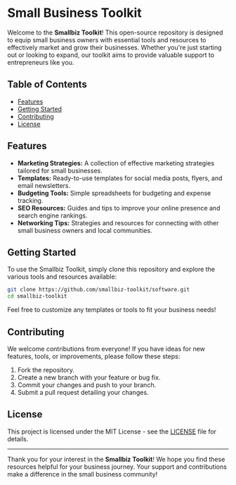 # Small Business Toolkit

Welcome to the **Smallbiz Toolkit**! This open-source repository is designed to equip small business owners with essential tools and resources to effectively market and grow their businesses. Whether you're just starting out or looking to expand, our toolkit aims to provide valuable support to entrepreneurs like you.

## Table of Contents

- [Features](#features)
- [Getting Started](#getting-started)
- [Contributing](#contributing)
- [License](#license)

## Features

- **Marketing Strategies:** A collection of effective marketing strategies tailored for small businesses.
- **Templates:** Ready-to-use templates for social media posts, flyers, and email newsletters.
- **Budgeting Tools:** Simple spreadsheets for budgeting and expense tracking.
- **SEO Resources:** Guides and tips to improve your online presence and search engine rankings.
- **Networking Tips:** Strategies and resources for connecting with other small business owners and local communities.

## Getting Started

To use the Smallbiz Toolkit, simply clone this repository and explore the various tools and resources available:

```bash
git clone https://github.com/smallbiz-toolkit/software.git
cd smallbiz-toolkit
```

Feel free to customize any templates or tools to fit your business needs!

## Contributing

We welcome contributions from everyone! If you have ideas for new features, tools, or improvements, please follow these steps:

1. Fork the repository.
2. Create a new branch with your feature or bug fix.
3. Commit your changes and push to your branch.
4. Submit a pull request detailing your changes.

## License

This project is licensed under the MIT License - see the [LICENSE](LICENSE) file for details.

---

Thank you for your interest in the **Smallbiz Toolkit**! We hope you find these resources helpful for your business journey. Your support and contributions make a difference in the small business community!
